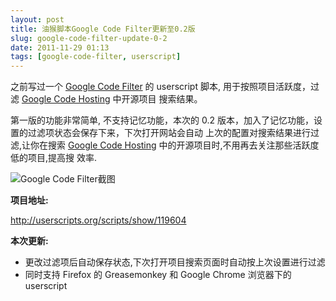 ```yaml
---
layout: post
title: 油猴脚本Google Code Filter更新至0.2版
slug: google-code-filter-update-0-2
date: 2011-11-29 01:13
tags: [google-code-filter, userscript]
---
```


之前写过一个 [Google Code Filter][1] 的 userscript 脚本, 用于按照项目活跃度，过滤 [Google Code Hosting][2] 中开源项目
搜索结果。

第一版的功能非常简单, 不支持记忆功能，本次的 0.2 版本，加入了记忆功能，设置的过滤项状态会保存下来，下次打开网站会自动
上次的配置对搜索结果进行过滤,让你在搜索 [Google Code Hosting][2] 中的开源项目时,不用再去关注那些活跃度低的项目,提高搜
效率.

![Google Code Filter截图](http://pic.yupoo.com/greatghoul_v/BkNvQXZG/dy0TK.png)

**项目地址:**

<http://userscripts.org/scripts/show/119604>

**本次更新:**

 * 更改过滤项后自动保存状态,下次打开项目搜索页面时自动按上次设置进行过滤
 * 同时支持 Firefox 的 Greasemonkey 和 Google Chrome 浏览器下的 userscript 

[1]: http://www.g2w.me/2011/09/google-code-filter/ "油猴脚本Google Code Filter发布"
[2]: http://code.google.com/hosting "Google Code Hosting"
